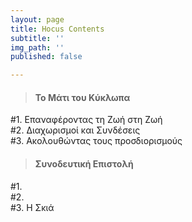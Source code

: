```yaml
---
layout: page
title: Hocus Contents
subtitle: ''
img_path: ''
published: false

---
```

> #### Το Μάτι του Κύκλωπα

\#1. Επαναφέροντας τη Ζωή στη Ζωή  
\#2. Διαχωρισμοί και Συνδέσεις  
\#3. Ακολουθώντας τους προσδιορισμούς

> #### Συνοδευτική Επιστολή

\#1.  
\#2.  
\#3. Η Σκιά